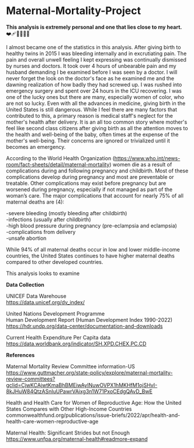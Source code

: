 # Maternal-Mortality-Project

**This analysis is extremely personal and one that lies close to my heart.** ❤️‍🩹🤰🏻🤱🏻<br/>

I almost became one of the statistics in this analysis. After giving birth to healthy twins in 2015 I was bleeding internally and in excrutiating pain. The pain and overall unwell feeling I kept expressing was continually dismissed by nurses and doctors. It took over 4 hours of unbearable pain and my husband demanding I be examined before I was seen by a doctor. I will never forget the look on the doctor's face as he examined me and the dawning realization of how badly they had screwed up. I was rushed into emergency surgery and spent over 24 hours in the ICU recovering. I was one of the lucky ones but there are many, especially women of color, who are not so lucky. Even with all the advances in medicine, giving birth in the United States is still dangerous. While I feel there are many factors that contributed to this, a primary reason is medical staff's neglect for the mother's health after delivery. It is an all too common story where mother's feel like second class citizens after giving birth as all the attention moves to the health and well-being of the baby, often times at the expense of the mother's well-being. Their concerns are ignored or trivialized until it becomes an emergency.<br/>

According to the World Health Organization (https://www.who.int/news-room/fact-sheets/detail/maternal-mortality) women die as a result of complications during and following pregnancy and childbirth. Most of these complications develop during pregnancy and most are preventable or treatable. Other complications may exist before pregnancy but are worsened during pregnancy, especially if not managed as part of the woman’s care. The major complications that account for nearly 75% of all maternal deaths are (4):<br/>

-severe bleeding (mostly bleeding after childbirth)<br/>
-infections (usually after childbirth)<br/>
-high blood pressure during pregnancy (pre-eclampsia and eclampsia)<br/>
-complications from delivery<br/>
-unsafe abortion<br/>

While 94% of all maternal deaths occur in low and lower middle-income countries, the United States continues to have higher maternal deaths compared to other developed countries.  

This analysis looks to examine 

**Data Collection**<br/>

UNICEF Data Warehouse<br/>
https://data.unicef.org/dv_index/<br/>

United Nations Development Programme<br/>
Human Development Report (Human Development Index 1990-2022)<br/>
https://hdr.undp.org/data-center/documentation-and-downloads<br/>

Current Health Expenditure Per Capita data<br/>
https://data.worldbank.org/indicator/SH.XPD.CHEX.PC.CD<br/>

**References**<br/>

Maternal Mortality Review Committee information-US<br/>
https://www.guttmacher.org/state-policy/explore/maternal-mortality-review-committees?gclid=CjwKCAjwtKmaBhBMEiwAyINuwOVPX1hMKHfM1ojSHvI-8kJHuW84QtzASnIuUPawrVAixg3n1W71PxoCEdgQAvD_BwE<br/>

Health and Health Care for Women of Reproductive Age: How the United States Compares with Other High-Income Countries<br/>
commonwealthfund.org/publications/issue-briefs/2022/apr/health-and-health-care-women-reproductive-age<br/>

Maternal Health: Significant Strides but not Enough<br/>
https://www.unfpa.org/maternal-health#readmore-expand
